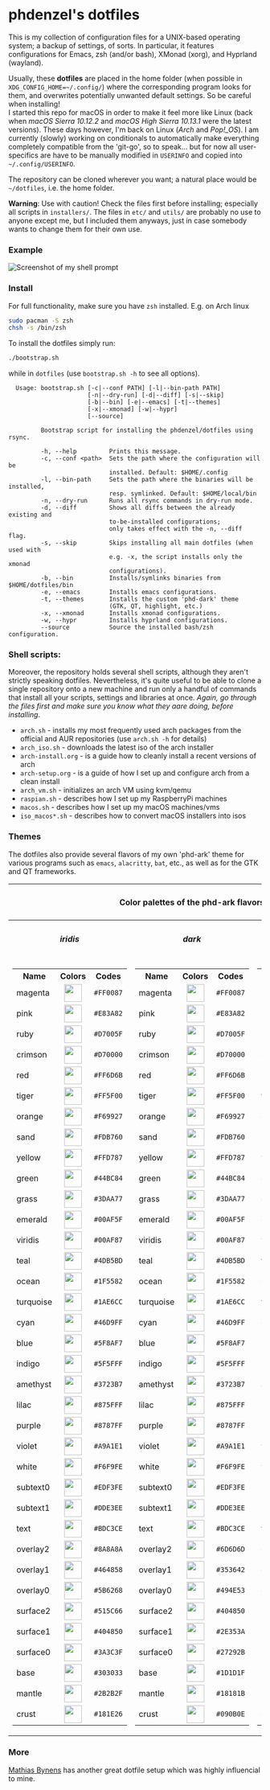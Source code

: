 # phdenzel's dotfiles

This is my collection of configuration files for a UNIX-based
operating system; a backup of settings, of sorts. In particular, it
features configurations for Emacs, zsh (and/or bash), XMonad (xorg),
and Hyprland (wayland).

Usually, these **dotfiles** are placed in the home folder (when
possible in `XDG_CONFIG_HOME=~/.config/`) where the corresponding
program looks for them, and overwrites potentially unwanted default
settings. So be careful when installing!  
I started this repo for macOS in order to make it feel more like Linux
(back when *macOS Sierra 10.12.2* and *macOS High Sierra 10.13.1* were
the latest versions). These days however, I'm back on Linux (*Arch*
and *Pop!_OS*). I am currently (slowly) working on conditionals to
automatically make everything completely compatible from the 'git-go',
so to speak... but for now all user-specifics are have to be manually
modified in `USERINFO` and copied into `~/.config/USERINFO`.

The repository can be cloned wherever you want; a natural place would
be `~/dotfiles`, i.e. the home folder.

**Warning**: Use with caution! Check the files first before
installing; especially all scripts in `installers/`.  The files in
`etc/` and `utils/` are probably no use to anyone except me, but I
included them anyways, just in case somebody wants to change them for
their own use.

### Example
![Screenshot of my shell prompt](imgs/screenshot.png)
  
### Install

For full functionality, make sure you have `zsh` installed. E.g. on Arch linux

```bash
sudo pacman -S zsh
chsh -s /bin/zsh
```

To install the dotfiles simply run:

```bash
./bootstrap.sh
```
while in `dotfiles` (use `bootstrap.sh -h` to see all options).

```
  Usage: bootstrap.sh [-c|--conf PATH] [-l|--bin-path PATH]
                      [-n|--dry-run] [-d|--diff] [-s|--skip]
                      [-b|--bin] [-e|--emacs] [-t|--themes]
                      [-x|--xmonad] [-w|--hypr]
                      [--source]

         Bootstrap script for installing the phdenzel/dotfiles using rsync.

         -h, --help         Prints this message.
         -c, --conf <path>  Sets the path where the configuration will be
                            installed. Default: $HOME/.config
         -l, --bin-path     Sets the path where the binaries will be installed,
                            resp. symlinked. Default: $HOME/local/bin
         -n, --dry-run      Runs all rsync commands in dry-run mode.
         -d, --diff         Shows all diffs between the already existing and
                            to-be-installed configurations;
                            only takes effect with the -n, --diff flag.
         -s, --skip         Skips installing all main dotfiles (when used with
                            e.g. -x, the script installs only the xmonad
                            configurations).
         -b, --bin          Installs/symlinks binaries from $HOME/dotfiles/bin
         -e, --emacs        Installs emacs configurations.
         -t, --themes       Installs the custom 'phd-dark' theme
                            (GTK, QT, highlight, etc.)
         -x, --xmonad       Installs xmonad configurations.
         -w, --hypr         Installs hyprland configurations.
         --source           Source the installed bash/zsh configuration.
```


### Shell scripts:
Moreover, the repository holds several shell scripts, although they
aren't strictly speaking dotfiles. Nevertheless, it's quite useful to
be able to clone a single repository onto a new machine and run only a
handful of commands that install all your scripts, settings and
libraries at once.  *Again, go through the files first and make sure
you know what they aare doing, before installing*.

* `arch.sh` - installs my most frequently used arch packages from the
  official and AUR repositories (use `arch.sh -h` for details)
* `arch_iso.sh` - downloads the latest iso of the arch installer
* `arch-install.org` - is a guide how to cleanly install a recent
  versions of arch
* `arch-setup.org` - is a guide of how I set up and configure arch
  from a clean install
* `arch_vm.sh` - initializes an arch VM using kvm/qemu
* `raspian.sh` - describes how I set up my RaspberryPi machines
* `macos.sh` - describes how I set up my macOS machines/vms
* `iso_macos*.sh` - describes how to convert macOS installers into
  isos
  
### Themes

The dotfiles also provide several flavors of my own 'phd-ark' theme
for various programs such as `emacs`, `alacritty`, `bat`, etc., as
well as for the GTK and QT frameworks.

<table>
    <th colspan="3" align="center"><h4>Color palettes of the phd-ark flavors</h4></th>
    <tr>
        <th><h5>iridis</h5></th>
        <th><h5>dark</h5></th>
        <th><h5>light</h5></th>
    </tr>
    <tr>
        <td><table>
            <tr>
                <th>Name</th>
                <th>Colors</th>
                <th>Codes</th>
            </tr>
            <tr>
                <td>magenta</td>
                <td align="center">
                    <img src="./imgs/palettes/phd-ark-iridis/magenta.png" height="35" width="35"/>
                </td>
                <td><code>#FF0087</code></td>
            </tr>
            <tr>
                <td>pink</td>
                <td align="center">
                    <img src="./imgs/palettes/phd-ark-iridis/pink.png" height="35" width="35"/>
                </td>
                <td><code>#E83A82</code></td>
            </tr>
            <tr>
                <td>ruby</td>
                <td align="center">
                    <img src="./imgs/palettes/phd-ark-iridis/ruby.png" height="35" width="35"/>
                </td>
                <td><code>#D7005F</code></td>
            </tr>
            <tr>
                <td>crimson</td>
                <td align="center">
                    <img src="./imgs/palettes/phd-ark-iridis/crimson.png" height="35" width="35"/>
                </td>
                <td><code>#D70000</code></td>
            </tr>
            <tr>
                <td>red</td>
                <td align="center">
                    <img src="./imgs/palettes/phd-ark-iridis/red.png" height="35" width="35"/>
                </td>
                <td><code>#FF6D6B</code></td>
            </tr>
            <tr>
                <td>tiger</td>
                <td align="center">
                    <img src="./imgs/palettes/phd-ark-iridis/tiger.png" height="35" width="35"/>
                </td>
                <td><code>#FF5F00</code></td>
            </tr>
            <tr>
                <td>orange</td>
                <td align="center">
                    <img src="./imgs/palettes/phd-ark-iridis/orange.png" height="35" width="35"/>
                </td>
                <td><code>#F69927</code></td>
            </tr>
            <tr>
                <td>sand</td>
                <td align="center">
                    <img src="./imgs/palettes/phd-ark-iridis/sand.png" height="35" width="35"/>
                </td>
                <td><code>#FDB760</code></td>
            </tr>
            <tr>
                <td>yellow</td>
                <td align="center">
                    <img src="./imgs/palettes/phd-ark-iridis/yellow.png" height="35" width="35"/>
                </td>
                <td><code>#FFD787</code></td>
            </tr>
            <tr>
                <td>green</td>
                <td align="center">
                    <img src="./imgs/palettes/phd-ark-iridis/green.png" height="35" width="35"/>
                </td>
                <td><code>#44BC84</code></td>
            </tr>
            <tr>
                <td>grass</td>
                <td align="center">
                    <img src="./imgs/palettes/phd-ark-iridis/grass.png" height="35" width="35"/>
                </td>
                <td><code>#3DAA77</code></td>
            </tr>
            <tr>
                <td>emerald</td>
                <td align="center">
                    <img src="./imgs/palettes/phd-ark-iridis/emerald.png" height="35" width="35"/>
                </td>
                <td><code>#00AF5F</code></td>
            </tr>
            <tr>
                <td>viridis</td>
                <td align="center">
                    <img src="./imgs/palettes/phd-ark-iridis/viridis.png" height="35" width="35"/>
                </td>
                <td><code>#00AF87</code></td>
            </tr>
            <tr>
                <td>teal</td>
                <td align="center">
                    <img src="./imgs/palettes/phd-ark-iridis/teal.png" height="35" width="35"/>
                </td>
                <td><code>#4DB5BD</code></td>
            </tr>
            <tr>
                <td>ocean</td>
                <td align="center">
                    <img src="./imgs/palettes/phd-ark-iridis/ocean.png" height="35" width="35"/>
                </td>
                <td><code>#1F5582</code></td>
            </tr>
            <tr>
                <td>turquoise</td>
                <td align="center">
                    <img src="./imgs/palettes/phd-ark-iridis/turquoise.png" height="35" width="35"/>
                </td>
                <td><code>#1AE6CC</code></td>
            </tr>
            <tr>
                <td>cyan</td>
                <td align="center">
                    <img src="./imgs/palettes/phd-ark-iridis/cyan.png" height="35" width="35"/>
                </td>
                <td><code>#46D9FF</code></td>
            </tr>
            <tr>
                <td>blue</td>
                <td align="center">
                    <img src="./imgs/palettes/phd-ark-iridis/blue.png" height="35" width="35"/>
                </td>
                <td><code>#5F8AF7</code></td>
            </tr>
            <tr>
                <td>indigo</td>
                <td align="center">
                    <img src="./imgs/palettes/phd-ark-iridis/indigo.png" height="35" width="35"/>
                </td>
                <td><code>#5F5FFF</code></td>
            </tr>
            <tr>
                <td>amethyst</td>
                <td align="center">
                    <img src="./imgs/palettes/phd-ark-iridis/amethyst.png" height="35" width="35"/>
                </td>
                <td><code>#3723B7</code></td>
            </tr>
            <tr>
                <td>lilac</td>
                <td align="center">
                    <img src="./imgs/palettes/phd-ark-iridis/lilac.png" height="35" width="35"/>
                </td>
                <td><code>#875FFF</code></td>
            </tr>
            <tr>
                <td>purple</td>
                <td align="center">
                    <img src="./imgs/palettes/phd-ark-iridis/purple.png" height="35" width="35"/>
                </td>
                <td><code>#8787FF</code></td>
            </tr>
            <tr>
                <td>violet</td>
                <td align="center">
                    <img src="./imgs/palettes/phd-ark-iridis/violet.png" height="35" width="35"/>
                </td>
                <td><code>#A9A1E1</code></td>
            </tr>
            <tr>
                <td>white</td>
                <td align="center">
                    <img src="./imgs/palettes/phd-ark-iridis/white.png" height="35" width="35"/>
                </td>
                <td><code>#F6F9FE</code></td>
            </tr>
            <tr>
                <td>subtext0</td>
                <td align="center">
                    <img src="./imgs/palettes/phd-ark-iridis/subtext0.png" height="35" width="35"/>
                </td>
                <td><code>#EDF3FE</code></td>
            </tr>
            <tr>
                <td>subtext1</td>
                <td align="center">
                    <img src="./imgs/palettes/phd-ark-iridis/subtext1.png" height="35" width="35"/>
                </td>
                <td><code>#DDE3EE</code></td>
            </tr>
            <tr>
                <td>text</td>
                <td align="center">
                    <img src="./imgs/palettes/phd-ark-iridis/text.png" height="35" width="35"/>
                </td>
                <td><code>#BDC3CE</code></td>
            </tr>
            <tr>
                <td>overlay2</td>
                <td align="center">
                    <img src="./imgs/palettes/phd-ark-iridis/overlay2.png" height="35" width="35"/>
                </td>
                <td><code>#8A8A8A</code></td>
            </tr>
            <tr>
                <td>overlay1</td>
                <td align="center">
                    <img src="./imgs/palettes/phd-ark-iridis/overlay1.png" height="35" width="35"/>
                </td>
                <td><code>#464858</code></td>
            </tr>
            <tr>
                <td>overlay0</td>
                <td align="center">
                    <img src="./imgs/palettes/phd-ark-iridis/overlay0.png" height="35" width="35"/>
                </td>
                <td><code>#5B6268</code></td>
            </tr>
            <tr>
                <td>surface2</td>
                <td align="center">
                    <img src="./imgs/palettes/phd-ark-iridis/surface2.png" height="35" width="35"/>
                </td>
                <td><code>#515C66</code></td>
            </tr>
            <tr>
                <td>surface1</td>
                <td align="center">
                    <img src="./imgs/palettes/phd-ark-iridis/surface1.png" height="35" width="35"/>
                </td>
                <td><code>#404850</code></td>
            </tr>
            <tr>
                <td>surface0</td>
                <td align="center">
                    <img src="./imgs/palettes/phd-ark-iridis/surface0.png" height="35" width="35"/>
                </td>
                <td><code>#3A3C3F</code></td>
            </tr>
            <tr>
                <td>base</td>
                <td align="center">
                    <img src="./imgs/palettes/phd-ark-iridis/base.png" height="35" width="35"/>
                </td>
                <td><code>#303033</code></td>
            </tr>
            <tr>
                <td>mantle</td>
                <td align="center">
                    <img src="./imgs/palettes/phd-ark-iridis/mantle.png" height="35" width="35"/>
                </td>
                <td><code>#2B2B2F</code></td>
            </tr>
            <tr>
                <td>crust</td>
                <td align="center">
                    <img src="./imgs/palettes/phd-ark-iridis/crust.png" height="35" width="35"/>
                </td>
                <td><code>#181E26</code></td>
            </tr>
        </table></td>
        <td><table>
            <tr>
                <th>Name</th>
                <th>Colors</th>
                <th>Codes</th>
            </tr>
            <tr>
                <td>magenta</td>
                <td align="center">
                    <img src="./imgs/palettes/phd-ark-dark/magenta.png" height="35" width="35"/>
                </td>
                <td><code>#FF0087</code></td>
            </tr>
            <tr>
                <td>pink</td>
                <td align="center">
                    <img src="./imgs/palettes/phd-ark-dark/pink.png" height="35" width="35"/>
                </td>
                <td><code>#E83A82</code></td>
            </tr>
            <tr>
                <td>ruby</td>
                <td align="center">
                    <img src="./imgs/palettes/phd-ark-dark/ruby.png" height="35" width="35"/>
                </td>
                <td><code>#D7005F</code></td>
            </tr>
            <tr>
                <td>crimson</td>
                <td align="center">
                    <img src="./imgs/palettes/phd-ark-dark/crimson.png" height="35" width="35"/>
                </td>
                <td><code>#D70000</code></td>
            </tr>
            <tr>
                <td>red</td>
                <td align="center">
                    <img src="./imgs/palettes/phd-ark-dark/red.png" height="35" width="35"/>
                </td>
                <td><code>#FF6D6B</code></td>
            </tr>
            <tr>
                <td>tiger</td>
                <td align="center">
                    <img src="./imgs/palettes/phd-ark-dark/tiger.png" height="35" width="35"/>
                </td>
                <td><code>#FF5F00</code></td>
            </tr>
            <tr>
                <td>orange</td>
                <td align="center">
                    <img src="./imgs/palettes/phd-ark-dark/orange.png" height="35" width="35"/>
                </td>
                <td><code>#F69927</code></td>
            </tr>
            <tr>
                <td>sand</td>
                <td align="center">
                    <img src="./imgs/palettes/phd-ark-dark/sand.png" height="35" width="35"/>
                </td>
                <td><code>#FDB760</code></td>
            </tr>
            <tr>
                <td>yellow</td>
                <td align="center">
                    <img src="./imgs/palettes/phd-ark-dark/yellow.png" height="35" width="35"/>
                </td>
                <td><code>#FFD787</code></td>
            </tr>
            <tr>
                <td>green</td>
                <td align="center">
                    <img src="./imgs/palettes/phd-ark-dark/green.png" height="35" width="35"/>
                </td>
                <td><code>#44BC84</code></td>
            </tr>
            <tr>
                <td>grass</td>
                <td align="center">
                    <img src="./imgs/palettes/phd-ark-dark/grass.png" height="35" width="35"/>
                </td>
                <td><code>#3DAA77</code></td>
            </tr>
            <tr>
                <td>emerald</td>
                <td align="center">
                    <img src="./imgs/palettes/phd-ark-dark/emerald.png" height="35" width="35"/>
                </td>
                <td><code>#00AF5F</code></td>
            </tr>
            <tr>
                <td>viridis</td>
                <td align="center">
                    <img src="./imgs/palettes/phd-ark-dark/viridis.png" height="35" width="35"/>
                </td>
                <td><code>#00AF87</code></td>
            </tr>
            <tr>
                <td>teal</td>
                <td align="center">
                    <img src="./imgs/palettes/phd-ark-dark/teal.png" height="35" width="35"/>
                </td>
                <td><code>#4DB5BD</code></td>
            </tr>
            <tr>
                <td>ocean</td>
                <td align="center">
                    <img src="./imgs/palettes/phd-ark-dark/ocean.png" height="35" width="35"/>
                </td>
                <td><code>#1F5582</code></td>
            </tr>
            <tr>
                <td>turquoise</td>
                <td align="center">
                    <img src="./imgs/palettes/phd-ark-dark/turquoise.png" height="35" width="35"/>
                </td>
                <td><code>#1AE6CC</code></td>
            </tr>
            <tr>
                <td>cyan</td>
                <td align="center">
                    <img src="./imgs/palettes/phd-ark-dark/cyan.png" height="35" width="35"/>
                </td>
                <td><code>#46D9FF</code></td>
            </tr>
            <tr>
                <td>blue</td>
                <td align="center">
                    <img src="./imgs/palettes/phd-ark-dark/blue.png" height="35" width="35"/>
                </td>
                <td><code>#5F8AF7</code></td>
            </tr>
            <tr>
                <td>indigo</td>
                <td align="center">
                    <img src="./imgs/palettes/phd-ark-dark/indigo.png" height="35" width="35"/>
                </td>
                <td><code>#5F5FFF</code></td>
            </tr>
            <tr>
                <td>amethyst</td>
                <td align="center">
                    <img src="./imgs/palettes/phd-ark-dark/amethyst.png" height="35" width="35"/>
                </td>
                <td><code>#3723B7</code></td>
            </tr>
            <tr>
                <td>lilac</td>
                <td align="center">
                    <img src="./imgs/palettes/phd-ark-dark/lilac.png" height="35" width="35"/>
                </td>
                <td><code>#875FFF</code></td>
            </tr>
            <tr>
                <td>purple</td>
                <td align="center">
                    <img src="./imgs/palettes/phd-ark-dark/purple.png" height="35" width="35"/>
                </td>
                <td><code>#8787FF</code></td>
            </tr>
            <tr>
                <td>violet</td>
                <td align="center">
                    <img src="./imgs/palettes/phd-ark-dark/violet.png" height="35" width="35"/>
                </td>
                <td><code>#A9A1E1</code></td>
            </tr>
            <tr>
                <td>white</td>
                <td align="center">
                    <img src="./imgs/palettes/phd-ark-dark/white.png" height="35" width="35"/>
                </td>
                <td><code>#F6F9FE</code></td>
            </tr>
            <tr>
                <td>subtext0</td>
                <td align="center">
                    <img src="./imgs/palettes/phd-ark-dark/subtext0.png" height="35" width="35"/>
                </td>
                <td><code>#EDF3FE</code></td>
            </tr>
            <tr>
                <td>subtext1</td>
                <td align="center">
                    <img src="./imgs/palettes/phd-ark-dark/subtext1.png" height="35" width="35"/>
                </td>
                <td><code>#DDE3EE</code></td>
            </tr>
            <tr>
                <td>text</td>
                <td align="center">
                    <img src="./imgs/palettes/phd-ark-dark/text.png" height="35" width="35"/>
                </td>
                <td><code>#BDC3CE</code></td>
            </tr>
            <tr>
                <td>overlay2</td>
                <td align="center">
                    <img src="./imgs/palettes/phd-ark-dark/overlay2.png" height="35" width="35"/>
                </td>
                <td><code>#6D6D6D</code></td>
            </tr>
            <tr>
                <td>overlay1</td>
                <td align="center">
                    <img src="./imgs/palettes/phd-ark-dark/overlay1.png" height="35" width="35"/>
                </td>
                <td><code>#353642</code></td>
            </tr>
            <tr>
                <td>overlay0</td>
                <td align="center">
                    <img src="./imgs/palettes/phd-ark-dark/overlay0.png" height="35" width="35"/>
                </td>
                <td><code>#494E53</code></td>
            </tr>
            <tr>
                <td>surface2</td>
                <td align="center">
                    <img src="./imgs/palettes/phd-ark-dark/surface2.png" height="35" width="35"/>
                </td>
                <td><code>#404850</code></td>
            </tr>
            <tr>
                <td>surface1</td>
                <td align="center">
                    <img src="./imgs/palettes/phd-ark-dark/surface1.png" height="35" width="35"/>
                </td>
                <td><code>#2E353A</code></td>
            </tr>
            <tr>
                <td>surface0</td>
                <td align="center">
                    <img src="./imgs/palettes/phd-ark-dark/surface0.png" height="35" width="35"/>
                </td>
                <td><code>#27292B</code></td>
            </tr>
            <tr>
                <td>base</td>
                <td align="center">
                    <img src="./imgs/palettes/phd-ark-dark/base.png" height="35" width="35"/>
                </td>
                <td><code>#1D1D1F</code></td>
            </tr>
            <tr>
                <td>mantle</td>
                <td align="center">
                    <img src="./imgs/palettes/phd-ark-dark/mantle.png" height="35" width="35"/>
                </td>
                <td><code>#18181B</code></td>
            </tr>
            <tr>
                <td>crust</td>
                <td align="center">
                    <img src="./imgs/palettes/phd-ark-dark/crust.png" height="35" width="35"/>
                </td>
                <td><code>#090B0E</code></td>
            </tr>
        </table></td>
        <td><table>
            <tr>
                <th>Name</th>
                <th>Colors</th>
                <th>Codes</th>
            </tr>
            <tr>
                <td>magenta</td>
                <td align="center">
                    <img src="./imgs/palettes/phd-ark-light/magenta.png" height="35" width="35"/>
                </td>
                <td><code>#FF0087</code></td>
            </tr>
            <tr>
                <td>pink</td>
                <td align="center">
                    <img src="./imgs/palettes/phd-ark-light/pink.png" height="35" width="35"/>
                </td>
                <td><code>#E83A82</code></td>
            </tr>
            <tr>
                <td>ruby</td>
                <td align="center">
                    <img src="./imgs/palettes/phd-ark-light/ruby.png" height="35" width="35"/>
                </td>
                <td><code>#D7005F</code></td>
            </tr>
            <tr>
                <td>crimson</td>
                <td align="center">
                    <img src="./imgs/palettes/phd-ark-light/crimson.png" height="35" width="35"/>
                </td>
                <td><code>#D70000</code></td>
            </tr>
            <tr>
                <td>red</td>
                <td align="center">
                    <img src="./imgs/palettes/phd-ark-light/red.png" height="35" width="35"/>
                </td>
                <td><code>#FF6D6B</code></td>
            </tr>
            <tr>
                <td>tiger</td>
                <td align="center">
                    <img src="./imgs/palettes/phd-ark-light/tiger.png" height="35" width="35"/>
                </td>
                <td><code>#FF5F00</code></td>
            </tr>
            <tr>
                <td>orange</td>
                <td align="center">
                    <img src="./imgs/palettes/phd-ark-light/orange.png" height="35" width="35"/>
                </td>
                <td><code>#F69927</code></td>
            </tr>
            <tr>
                <td>sand</td>
                <td align="center">
                    <img src="./imgs/palettes/phd-ark-light/sand.png" height="35" width="35"/>
                </td>
                <td><code>#FDB760</code></td>
            </tr>
            <tr>
                <td>yellow</td>
                <td align="center">
                    <img src="./imgs/palettes/phd-ark-light/yellow.png" height="35" width="35"/>
                </td>
                <td><code>#FFD787</code></td>
            </tr>
            <tr>
                <td>green</td>
                <td align="center">
                    <img src="./imgs/palettes/phd-ark-light/green.png" height="35" width="35"/>
                </td>
                <td><code>#44BC84</code></td>
            </tr>
            <tr>
                <td>grass</td>
                <td align="center">
                    <img src="./imgs/palettes/phd-ark-light/grass.png" height="35" width="35"/>
                </td>
                <td><code>#3DAA77</code></td>
            </tr>
            <tr>
                <td>emerald</td>
                <td align="center">
                    <img src="./imgs/palettes/phd-ark-light/emerald.png" height="35" width="35"/>
                </td>
                <td><code>#00AF5F</code></td>
            </tr>
            <tr>
                <td>viridis</td>
                <td align="center">
                    <img src="./imgs/palettes/phd-ark-light/viridis.png" height="35" width="35"/>
                </td>
                <td><code>#00AF87</code></td>
            </tr>
            <tr>
                <td>teal</td>
                <td align="center">
                    <img src="./imgs/palettes/phd-ark-light/teal.png" height="35" width="35"/>
                </td>
                <td><code>#4DB5BD</code></td>
            </tr>
            <tr>
                <td>ocean</td>
                <td align="center">
                    <img src="./imgs/palettes/phd-ark-light/ocean.png" height="35" width="35"/>
                </td>
                <td><code>#1F5582</code></td>
            </tr>
            <tr>
                <td>turquoise</td>
                <td align="center">
                    <img src="./imgs/palettes/phd-ark-light/turquoise.png" height="35" width="35"/>
                </td>
                <td><code>#1AE6CC</code></td>
            </tr>
            <tr>
                <td>cyan</td>
                <td align="center">
                    <img src="./imgs/palettes/phd-ark-light/cyan.png" height="35" width="35"/>
                </td>
                <td><code>#46D9FF</code></td>
            </tr>
            <tr>
                <td>blue</td>
                <td align="center">
                    <img src="./imgs/palettes/phd-ark-light/blue.png" height="35" width="35"/>
                </td>
                <td><code>#5F8AF7</code></td>
            </tr>
            <tr>
                <td>indigo</td>
                <td align="center">
                    <img src="./imgs/palettes/phd-ark-light/indigo.png" height="35" width="35"/>
                </td>
                <td><code>#5F5FFF</code></td>
            </tr>
            <tr>
                <td>amethyst</td>
                <td align="center">
                    <img src="./imgs/palettes/phd-ark-light/amethyst.png" height="35" width="35"/>
                </td>
                <td><code>#3723B7</code></td>
            </tr>
            <tr>
                <td>lilac</td>
                <td align="center">
                    <img src="./imgs/palettes/phd-ark-light/lilac.png" height="35" width="35"/>
                </td>
                <td><code>#875FFF</code></td>
            </tr>
            <tr>
                <td>purple</td>
                <td align="center">
                    <img src="./imgs/palettes/phd-ark-light/purple.png" height="35" width="35"/>
                </td>
                <td><code>#8787FF</code></td>
            </tr>
            <tr>
                <td>violet</td>
                <td align="center">
                    <img src="./imgs/palettes/phd-ark-light/violet.png" height="35" width="35"/>
                </td>
                <td><code>#A9A1E1</code></td>
            </tr>
            <tr>
                <td>white</td>
                <td align="center">
                    <img src="./imgs/palettes/phd-ark-light/white.png" height="35" width="35"/>
                </td>
                <td><code>#F6F9FE</code></td>
            </tr>
            <tr>
                <td>subtext0</td>
                <td align="center">
                    <img src="./imgs/palettes/phd-ark-light/subtext0.png" height="35" width="35"/>
                </td>
                <td><code>#303033</code></td>
            </tr>
            <tr>
                <td>subtext1</td>
                <td align="center">
                    <img src="./imgs/palettes/phd-ark-light/subtext1.png" height="35" width="35"/>
                </td>
                <td><code>#2B2B2F</code></td>
            </tr>
            <tr>
                <td>text</td>
                <td align="center">
                    <img src="./imgs/palettes/phd-ark-light/text.png" height="35" width="35"/>
                </td>
                <td><code>#181E26</code></td>
            </tr>
            <tr>
                <td>overlay2</td>
                <td align="center">
                    <img src="./imgs/palettes/phd-ark-light/overlay2.png" height="35" width="35"/>
                </td>
                <td><code>#5B6268</code></td>
            </tr>
            <tr>
                <td>overlay1</td>
                <td align="center">
                    <img src="./imgs/palettes/phd-ark-light/overlay1.png" height="35" width="35"/>
                </td>
                <td><code>#464858</code></td>
            </tr>
            <tr>
                <td>overlay0</td>
                <td align="center">
                    <img src="./imgs/palettes/phd-ark-light/overlay0.png" height="35" width="35"/>
                </td>
                <td><code>#8A8A8A</code></td>
            </tr>
            <tr>
                <td>surface2</td>
                <td align="center">
                    <img src="./imgs/palettes/phd-ark-light/surface2.png" height="35" width="35"/>
                </td>
                <td><code>#3A3C3F</code></td>
            </tr>
            <tr>
                <td>surface1</td>
                <td align="center">
                    <img src="./imgs/palettes/phd-ark-light/surface1.png" height="35" width="35"/>
                </td>
                <td><code>#404850</code></td>
            </tr>
            <tr>
                <td>surface0</td>
                <td align="center">
                    <img src="./imgs/palettes/phd-ark-light/surface0.png" height="35" width="35"/>
                </td>
                <td><code>#515C66</code></td>
            </tr>
            <tr>
                <td>base</td>
                <td align="center">
                    <img src="./imgs/palettes/phd-ark-light/base.png" height="35" width="35"/>
                </td>
                <td><code>#EDF3FE</code></td>
            </tr>
            <tr>
                <td>mantle</td>
                <td align="center">
                    <img src="./imgs/palettes/phd-ark-light/mantle.png" height="35" width="35"/>
                </td>
                <td><code>#DDE3EE</code></td>
            </tr>
            <tr>
                <td>crust</td>
                <td align="center">
                    <img src="./imgs/palettes/phd-ark-light/crust.png" height="35" width="35"/>
                </td>
                <td><code>#BDC3CE</code></td>
            </tr>
        </table></td>
    </tr>
</table>


### More
[Mathias Bynens](https://github.com/mathiasbynens/dotfiles) has another great dotfile setup which was highly influencial to mine.
